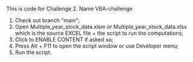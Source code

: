 This is code for Challenge 2.
Name VBA-challenge
1) Check out branch "main";
2) Open Multiple_year_stock_data.xlsm or  Multiple_year_stock_data.xlsx which is the source EXCEL file + the script to run the computations;
3) Click to ENABLE CONTENT if asked so;
4) Press Alt + F11 to open the script window or use Developer menu;
5) Run the script.

